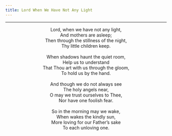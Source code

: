 ```yaml
---
title: Lord When We Have Not Any Light
---
```


---
<center>
Lord, when we have not any light,<br/>
And mothers are asleep;<br/>
Then through the stillness of the night,<br/>
Thy little children keep.<br/>
<br/>
When shadows haunt the quiet room,<br/>
Help us to understand<br/>
That Thou art with us through the gloom,<br/>
To hold us by the hand.<br/>
<br/>
And though we do not always see<br/>
The holy angels near,<br/>
O may we trust ourselves to Thee,<br/>
Nor have one foolish fear.<br/>
<br/>
So in the morning may we wake,<br/>
When wakes the kindly sun,<br/>
More loving for our Father’s sake<br/>
To each unloving one.
</center>